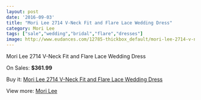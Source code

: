 ```yaml
---
layout: post
date: '2016-09-03'
title: "Mori Lee 2714 V-Neck Fit and Flare Lace Wedding Dress"
category: Mori Lee
tags: ["sale","wedding","bridal","flare","dresses"]
image: http://www.eudances.com/12785-thickbox_default/mori-lee-2714-v-neck-fit-and-flare-lace-wedding-dress.jpg
---
```

Mori Lee 2714 V-Neck Fit and Flare Lace Wedding Dress

On Sales: **$361.99**
<a href="https://www.eudances.com/en/mori-lee/3914-mori-lee-2714-v-neck-fit-and-flare-lace-wedding-dress.html"><amp-img layout="responsive" width="600" height="600" src="//www.eudances.com/12785-thickbox_default/mori-lee-2714-v-neck-fit-and-flare-lace-wedding-dress.jpg" alt="Mori Lee 2714 V-Neck Fit and Flare Lace Wedding Dress 0" /></a>
<a href="https://www.eudances.com/en/mori-lee/3914-mori-lee-2714-v-neck-fit-and-flare-lace-wedding-dress.html"><amp-img layout="responsive" width="600" height="600" src="//www.eudances.com/12786-thickbox_default/mori-lee-2714-v-neck-fit-and-flare-lace-wedding-dress.jpg" alt="Mori Lee 2714 V-Neck Fit and Flare Lace Wedding Dress 1" /></a>
<a href="https://www.eudances.com/en/mori-lee/3914-mori-lee-2714-v-neck-fit-and-flare-lace-wedding-dress.html"><amp-img layout="responsive" width="600" height="600" src="//www.eudances.com/12787-thickbox_default/mori-lee-2714-v-neck-fit-and-flare-lace-wedding-dress.jpg" alt="Mori Lee 2714 V-Neck Fit and Flare Lace Wedding Dress 2" /></a>
<a href="https://www.eudances.com/en/mori-lee/3914-mori-lee-2714-v-neck-fit-and-flare-lace-wedding-dress.html"><amp-img layout="responsive" width="600" height="600" src="//www.eudances.com/12788-thickbox_default/mori-lee-2714-v-neck-fit-and-flare-lace-wedding-dress.jpg" alt="Mori Lee 2714 V-Neck Fit and Flare Lace Wedding Dress 3" /></a>
<a href="https://www.eudances.com/en/mori-lee/3914-mori-lee-2714-v-neck-fit-and-flare-lace-wedding-dress.html"><amp-img layout="responsive" width="600" height="600" src="//www.eudances.com/12789-thickbox_default/mori-lee-2714-v-neck-fit-and-flare-lace-wedding-dress.jpg" alt="Mori Lee 2714 V-Neck Fit and Flare Lace Wedding Dress 4" /></a>

Buy it: [Mori Lee 2714 V-Neck Fit and Flare Lace Wedding Dress](https://www.eudances.com/en/mori-lee/3914-mori-lee-2714-v-neck-fit-and-flare-lace-wedding-dress.html "Mori Lee 2714 V-Neck Fit and Flare Lace Wedding Dress")

View more: [Mori Lee](https://www.eudances.com/en/9-mori-lee "Mori Lee")